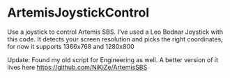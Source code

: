 ArtemisJoystickControl
======================

Use a joystick to control Artemis SBS.
I've used a Leo Bodnar Joystick with this code. 
It detects your screen resolution and picks the right coordinates, for now it supports 1366x768 and 1280x800

Update: Found my old script for Engineering as well. A better version of it lives here https://github.com/NiKiZe/ArtemisSBS
